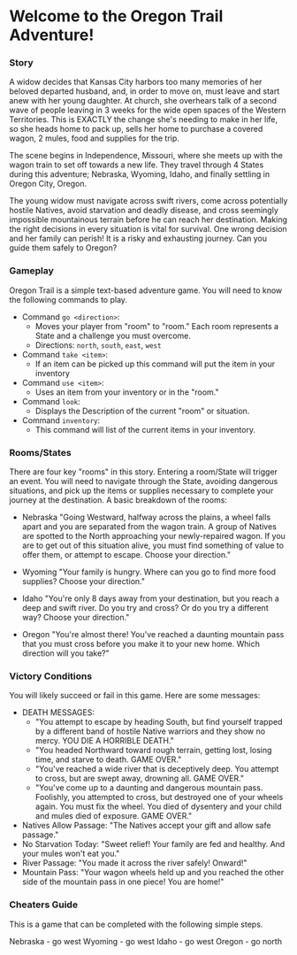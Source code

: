 # Welcome to the Oregon Trail Adventure!

### Story

A widow decides that Kansas City harbors too many memories of her beloved departed husband, and, in order to move on, must leave and start anew with her young daughter. At church, she overhears talk of a second wave of people leaving in 3 weeks for the wide open spaces of the Western Territories. This is EXACTLY the change she's needing to make in her life, so she heads home to pack up, sells her home to purchase a covered wagon, 2 mules, food and supplies for the trip.

The scene begins in Independence, Missouri, where she meets up with the wagon train to set off towards a new life. They travel through 4 States during this adventure; Nebraska, Wyoming, Idaho, and finally settling in Oregon City, Oregon.

The young widow must navigate across swift rivers, come across potentially hostile Natives, avoid starvation and deadly disease, and cross seemingly impossible mountainous terrain before he can reach her destination. Making the right decisions in every situation is vital for survival. One wrong decision and her family can perish! It is a risky and exhausting journey. Can you guide them safely to Oregon?

### Gameplay

Oregon Trail is a simple text-based adventure game. You will need to know the following commands to play.

-	Command `go <direction>`:
	- Moves your player from "room" to "room." Each room represents a State and a challenge you must overcome.
	- Directions: `north`, `south`, `east`, `west`
- Command `take <item>`:
	- If an item can be picked up this command will put the item in your inventory
- Command `use <item>`:
	- Uses an item from your inventory or in the "room."
- Command `look`:
	- Displays the Description of the current "room" or situation.
- Command `inventory`:
	- This command will list of the current items in your inventory.


### Rooms/States

There are four key "rooms" in this story. Entering a room/State will trigger an event. You will need to navigate through the State, avoiding dangerous situations, and pick up the items or supplies necessary to complete your journey at the destination. A basic breakdown of the rooms:

<!-- SECTION The first room/State you enter -->
- Nebraska
"Going Westward, halfway across the plains, a wheel falls apart and you are separated from the wagon train. A group of Natives are spotted to the North approaching your newly-repaired wagon. If you are to get out of this situation alive, you must find something of value to offer them, or attempt to escape. Choose your direction."

<!-- SECTION Halfway point! -->
- Wyoming
	"Your family is hungry. Where can you go to find more food supplies? Choose your direction."
		

<!-- SECTION Nearly there!-->
- Idaho
"You're only 8 days away from your destination, but you reach a deep and swift river. Do you try and cross? Or do you try a different way? Choose your direction."

<!-- SECTION Final leg of the journey. Don't give up now! -->
- Oregon
"You're almost there! You've reached a daunting mountain pass that you must cross before you make it to your new home. Which direction will you take?"


### Victory Conditions

You will likely succeed or fail in this game. Here are some messages:

- DEATH MESSAGES: 
	- "You attempt to escape by heading South, but find yourself trapped by a different band of hostile Native warriors and they show no mercy. YOU DIE A HORRIBLE DEATH."
	- "You headed Northward toward rough terrain, getting lost, losing time, and starve to death. GAME OVER."
	- "You've reached a wide river that is deceptively deep. You attempt to cross, but are swept away, drowning all. GAME OVER."
	- "You've come up to a daunting and dangerous mountain pass. Foolishly, you attempted to cross, but destroyed one of your wheels again. You must fix the wheel. You died of dysentery and your child and mules died of exposure. GAME OVER."
- Natives Allow Passage: "The Natives accept your gift and allow safe passage."
- No Starvation Today: "Sweet relief! Your family are fed and healthy. And your mules	won't eat you."
- River Passage: "You made it across the river safely! Onward!"
- Mountain Pass: "Your wagon wheels held up and you reached the other side of the mountain pass in one piece! You are home!"

### Cheaters Guide

This is a game that can be completed with the following simple steps.

Nebraska - go west
Wyoming - go west
Idaho - go west
Oregon - go north
